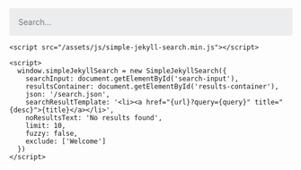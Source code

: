<style>
	#search-container {
	    max-width: 100%;
	}

	input[type=text] {
		font-size: normal;
	    outline: none;
	    padding: 1rem;
		background: rgb(236, 237, 238);
	    width: 100%;
		-webkit-appearance: none;
		font-family: inherit;
		font-size: 100%;
		border: none;
	}
	#results-container {
		margin: .5rem 0;
	}
</style>

<!-- Html Elements for Search -->
<div id="search-container">
<input type="text" id="search-input" placeholder="Search...">
<ol id="results-container"></ol>
</div>

<!-- Script pointing to search-script.js -->
    <script src="/assets/js/simple-jekyll-search.min.js"></script>

<!-- Configuration -->
    <script>
      window.simpleJekyllSearch = new SimpleJekyllSearch({
        searchInput: document.getElementById('search-input'),
        resultsContainer: document.getElementById('results-container'),
        json: '/search.json',
        searchResultTemplate: '<li><a href="{url}?query={query}" title="{desc}">{title}</a></li>',
        noResultsText: 'No results found',
        limit: 10,
        fuzzy: false,
        exclude: ['Welcome']
      })
    </script>
